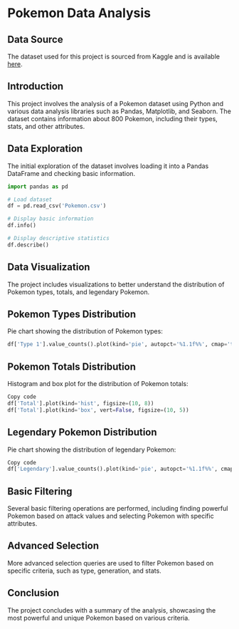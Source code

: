 # Pokemon Data Analysis

## Data Source
The dataset used for this project is sourced from Kaggle and is available [here](https://www.kaggle.com/datasets/abcsds/pokemon).

## Introduction
This project involves the analysis of a Pokemon dataset using Python and various data analysis libraries such as Pandas, Matplotlib, and Seaborn. The dataset contains information about 800 Pokemon, including their types, stats, and other attributes.

## Data Exploration
The initial exploration of the dataset involves loading it into a Pandas DataFrame and checking basic information.

```python
import pandas as pd

# Load dataset
df = pd.read_csv('Pokemon.csv')

# Display basic information
df.info()

# Display descriptive statistics
df.describe()
```

## Data Visualization
The project includes visualizations to better understand the distribution of Pokemon types, totals, and legendary Pokemon.

## Pokemon Types Distribution
Pie chart showing the distribution of Pokemon types:
```python
df['Type 1'].value_counts().plot(kind='pie', autopct='%1.1f%%', cmap='tab20c', figsize=(10, 8))
```

## Pokemon Totals Distribution
Histogram and box plot for the distribution of Pokemon totals:

```python
Copy code
df['Total'].plot(kind='hist', figsize=(10, 8))
df['Total'].plot(kind='box', vert=False, figsize=(10, 5))
```

## Legendary Pokemon Distribution
Pie chart showing the distribution of legendary Pokemon:
```python
Copy code
df['Legendary'].value_counts().plot(kind='pie', autopct='%1.1f%%', cmap='Set3', figsize=(10, 8))
```
## Basic Filtering
Several basic filtering operations are performed, including finding powerful Pokemon based on attack values and selecting Pokemon with specific attributes.

## Advanced Selection
More advanced selection queries are used to filter Pokemon based on specific criteria, such as type, generation, and stats.

## Conclusion
The project concludes with a summary of the analysis, showcasing the most powerful and unique Pokemon based on various criteria.
